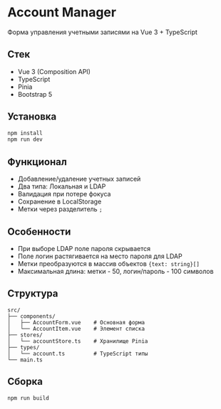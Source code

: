 # Account Manager

Форма управления учетными записями на Vue 3 + TypeScript

## Стек
- Vue 3 (Composition API)
- TypeScript
- Pinia
- Bootstrap 5

## Установка
```bash
npm install
npm run dev
```

## Функционал
- Добавление/удаление учетных записей
- Два типа: Локальная и LDAP
- Валидация при потере фокуса
- Сохранение в LocalStorage
- Метки через разделитель `;`

## Особенности
- При выборе LDAP поле пароля скрывается
- Поле логин растягивается на место пароля для LDAP
- Метки преобразуются в массив объектов `{text: string}[]`
- Максимальная длина: метки - 50, логин/пароль - 100 символов

## Структура
```
src/
├── components/
│   ├── AccountForm.vue    # Основная форма
│   └── AccountItem.vue    # Элемент списка
├── stores/
│   └── accountStore.ts    # Хранилище Pinia
├── types/
│   └── account.ts         # TypeScript типы
└── main.ts
```

## Сборка
```bash
npm run build
```